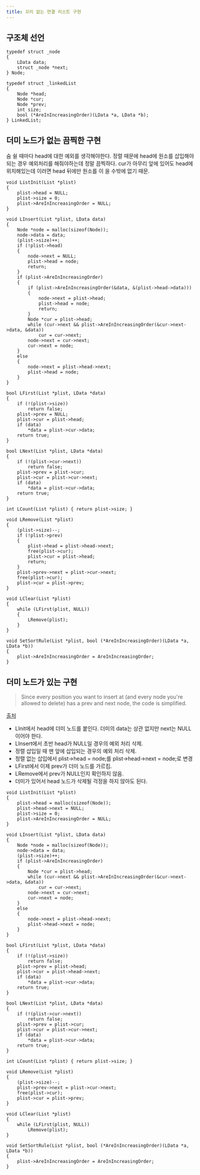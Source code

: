```yaml
---
title: 꼬리 없는 연결 리스트 구현
---
```


## 구조체 선언

```{class="language-c"}
typedef struct _node
{
    LData data;
    struct _node *next;
} Node;

typedef struct _linkedList
{
    Node *head;
    Node *cur;
    Node *prev;
    int size;
    bool (*AreInIncreasingOrder)(LData *a, LData *b);
} LinkedList;
```

## 더미 노드가 없는 끔찍한 구현

숨 쉴 때마다 head에 대한 예외를 생각해야한다. 정렬 때문에 head에 원소를 삽입해야되는 경우 예외처리를
해줘야하는데 정말 끔찍하다. cur가 아무리 앞에 있어도 head에위치해있는데 이러면 head 뒤에만 원소를 이
을 수밖에 없기 때문.

```{class="language-c"}
void ListInit(List *plist)
{
    plist->head = NULL;
    plist->size = 0;
    plist->AreInIncreasingOrder = NULL;
}

void LInsert(List *plist, LData data)
{
    Node *node = malloc(sizeof(Node));
    node->data = data;
    (plist->size)++;
    if (!plist->head)
    {
        node->next = NULL;
        plist->head = node;
        return;
    }
    if (plist->AreInIncreasingOrder)
    {
        if (plist->AreInIncreasingOrder(&data, &(plist->head->data)))
        {
            node->next = plist->head;
            plist->head = node;
            return;
        }
        Node *cur = plist->head;
        while (cur->next && plist->AreInIncreasingOrder(&cur->next->data, &data))
            cur = cur->next;
        node->next = cur->next;
        cur->next = node;
    }
    else
    {
        node->next = plist->head->next;
        plist->head = node;
    }
}

bool LFirst(List *plist, LData *data)
{
    if (!(plist->size))
        return false;
    plist->prev = NULL;
    plist->cur = plist->head;
    if (data)
        *data = plist->cur->data;
    return true;
}

bool LNext(List *plist, LData *data)
{
    if (!(plist->cur->next))
        return false;
    plist->prev = plist->cur;
    plist->cur = plist->cur->next;
    if (data)
        *data = plist->cur->data;
    return true;
}

int LCount(List *plist) { return plist->size; }

void LRemove(List *plist)
{
    (plist->size)--;
    if (!plist->prev)
    {
        plist->head = plist->head->next;
        free(plist->cur);
        plist->cur = plist->head;
        return;
    }
    plist->prev->next = plist->cur->next;
    free(plist->cur);
    plist->cur = plist->prev;
}

void LClear(List *plist)
{
    while (LFirst(plist, NULL))
    {
        LRemove(plist);
    }
}

void SetSortRule(List *plist, bool (*AreInIncreasingOrder)(LData *a, LData *b))
{
    plist->AreInIncreasingOrder = AreInIncreasingOrder;
}
```

## 더미 노드가 있는 구현

> Since every position you want to insert at (and every node you're allowed to delete) has a prev
> and next node, the code is simplified.

[출처](https://stackoverflow.com/questions/9103577/what-is-the-difference-between-the-head-node-and-starting-node-of-link-list)

- LInit에서 head에 더미 노드를 붙인다. 더미의 data는 상관 없지만 next는 NULL이어야 한다.
- LInsert에서 초반 head가 NULL일 경우의 예외 처리 삭제.
- 정렬 삽입일 때 맨 앞에 삽입되는 경우의 예외 처리 삭제.
- 정렬 없는 삽입에서 plist->head = node;를 plist->head->next = node;로 변경
- LFirst에서 이제 prev가 더미 노드를 가르킴.
- LRemove에서 prev가 NULL인지 확인하지 않음.
- 더미가 있어서 head 노드가 삭제될 걱정을 하지 않아도 된다.

```{class="language-c"}
void ListInit(List *plist)
{
    plist->head = malloc(sizeof(Node));
    plist->head->next = NULL;
    plist->size = 0;
    plist->AreInIncreasingOrder = NULL;
}

void LInsert(List *plist, LData data)
{
    Node *node = malloc(sizeof(Node));
    node->data = data;
    (plist->size)++;
    if (plist->AreInIncreasingOrder)
    {
        Node *cur = plist->head;
        while (cur->next && plist->AreInIncreasingOrder(&cur->next->data, &data))
            cur = cur->next;
        node->next = cur->next;
        cur->next = node;
    }
    else
    {
        node->next = plist->head->next;
        plist->head->next = node;
    }
}

bool LFirst(List *plist, LData *data)
{
    if (!(plist->size))
        return false;
    plist->prev = plist->head;
    plist->cur = plist->head->next;
    if (data)
        *data = plist->cur->data;
    return true;
}

bool LNext(List *plist, LData *data)
{
    if (!(plist->cur->next))
        return false;
    plist->prev = plist->cur;
    plist->cur = plist->cur->next;
    if (data)
        *data = plist->cur->data;
    return true;
}

int LCount(List *plist) { return plist->size; }

void LRemove(List *plist)
{
    (plist->size)--;
    plist->prev->next = plist->cur->next;
    free(plist->cur);
    plist->cur = plist->prev;
}

void LClear(List *plist)
{
    while (LFirst(plist, NULL))
        LRemove(plist);
}

void SetSortRule(List *plist, bool (*AreInIncreasingOrder)(LData *a, LData *b))
{
    plist->AreInIncreasingOrder = AreInIncreasingOrder;
}
```
